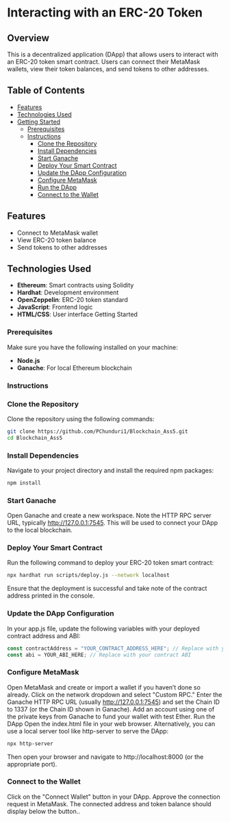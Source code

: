 # Interacting with an ERC-20 Token

## Overview
This is a decentralized application (DApp) that allows users to interact with an ERC-20 token smart contract. Users can connect their MetaMask wallets, view their token balances, and send tokens to other addresses.

## Table of Contents
- [Features](#features)
- [Technologies Used](#technologies-used)
- [Getting Started](#getting-started)
  - [Prerequisites](#prerequisites)
  - [Instructions](#instructions)
    - [Clone the Repository](#clone-the-repository)
    - [Install Dependencies](#install-dependencies)
    - [Start Ganache](#start-ganache)
    - [Deploy Your Smart Contract](#deploy-your-smart-contract)
    - [Update the DApp Configuration](#update-the-dapp-configuration)
    - [Configure MetaMask](#configure-metamask)
    - [Run the DApp](#run-the-dapp)
    - [Connect to the Wallet](#connect-to-the-wallet)
## Features
- Connect to MetaMask wallet
- View ERC-20 token balance
- Send tokens to other addresses
## Technologies Used
- **Ethereum**: Smart contracts using Solidity
- **Hardhat**: Development environment
- **OpenZeppelin**: ERC-20 token standard
- **JavaScript**: Frontend logic
- **HTML/CSS**: User interface
Getting Started
### Prerequisites
Make sure you have the following installed on your machine:
- **Node.js**
- **Ganache**: For local Ethereum blockchain

### Instructions

### Clone the Repository
Clone the repository using the following commands:
```bash
git clone https://github.com/PChunduri1/Blockchain_Ass5.git
cd Blockchain_Ass5
```
### Install Dependencies
Navigate to your project directory and install the required npm packages:

```bash
npm install
```
### Start Ganache
Open Ganache and create a new workspace. Note the HTTP RPC server URL, typically http://127.0.0.1:7545. This will be used to connect your DApp to the local blockchain.

### Deploy Your Smart Contract
Run the following command to deploy your ERC-20 token smart contract:

```bash
npx hardhat run scripts/deploy.js --network localhost
```
Ensure that the deployment is successful and take note of the contract address printed in the console.

### Update the DApp Configuration
In your app.js file, update the following variables with your deployed contract address and ABI:

```javascript
const contractAddress = "YOUR_CONTRACT_ADDRESS_HERE"; // Replace with your contract address
const abi = YOUR_ABI_HERE; // Replace with your contract ABI
```
### Configure MetaMask
Open MetaMask and create or import a wallet if you haven’t done so already.
Click on the network dropdown and select "Custom RPC."
Enter the Ganache HTTP RPC URL (usually http://127.0.0.1:7545) and set the Chain ID to 1337 (or the Chain ID shown in Ganache).
Add an account using one of the private keys from Ganache to fund your wallet with test Ether.
Run the DApp
Open the index.html file in your web browser. Alternatively, you can use a local server tool like http-server to serve the DApp:

```bash
npx http-server
```
Then open your browser and navigate to http://localhost:8000 (or the appropriate port).

### Connect to the Wallet
Click on the "Connect Wallet" button in your DApp.
Approve the connection request in MetaMask.
The connected address and token balance should display below the button..
